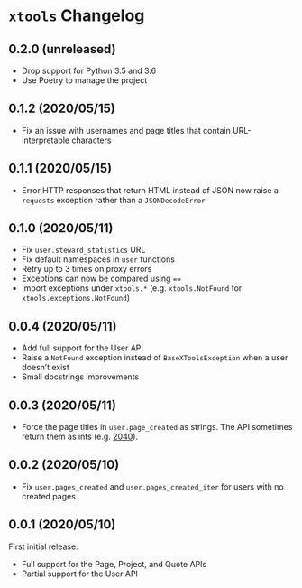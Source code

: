 # `xtools` Changelog

## 0.2.0 (unreleased)

* Drop support for Python 3.5 and 3.6
* Use Poetry to manage the project

## 0.1.2 (2020/05/15)

* Fix an issue with usernames and page titles that contain URL-interpretable
  characters

## 0.1.1 (2020/05/15)

* Error HTTP responses that return HTML instead of JSON now raise a `requests`
  exception rather than a `JSONDecodeError`

## 0.1.0 (2020/05/11)

* Fix `user.steward_statistics` URL
* Fix default namespaces in `user` functions
* Retry up to 3 times on proxy errors
* Exceptions can now be compared using `==`
* Import exceptions under `xtools.*` (e.g. `xtools.NotFound` for `xtools.exceptions.NotFound`)

## 0.0.4 (2020/05/11)

* Add full support for the User API
* Raise a `NotFound` exception instead of `BaseXToolsException` when a user
  doesn’t exist
* Small docstrings improvements

## 0.0.3 (2020/05/11)

* Force the page titles in `user.page_created` as strings. The API sometimes
  return them as ints (e.g. [2040][]).

[2040]: https://fr.wikipedia.org/wiki/2040

## 0.0.2 (2020/05/10)

* Fix `user.pages_created` and `user.pages_created_iter` for users with no
  created pages.

## 0.0.1 (2020/05/10)

First initial release.

* Full support for the Page, Project, and Quote APIs
* Partial support for the User API
